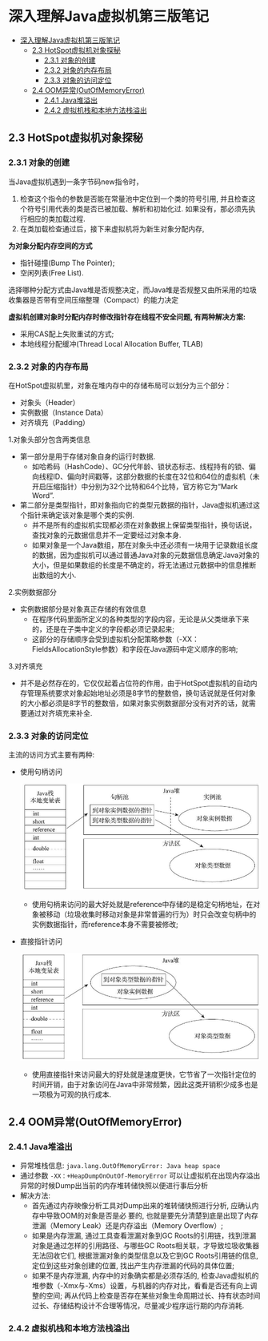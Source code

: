 # 深入理解Java虚拟机第三版笔记

<!-- TOC -->

- [深入理解Java虚拟机第三版笔记](#深入理解Java虚拟机第三版笔记)
  - [2.3 HotSpot虚拟机对象探秘](#2.3-HotSpot虚拟机对象探秘)
    - [2.3.1 对象的创建](#2.3.1-对象的创建)
    - [2.3.2 对象的内存布局](#2.3.2-对象的内存布局)
    - [2.3.3 对象的访问定位](#2.3.3-对象的访问定位)
  - [2.4 OOM异常(OutOfMemoryError)](#2.4-OOM异常(OutOfMemoryError))
    - [2.4.1 Java堆溢出](#2.4.1-Java堆溢出)
    - [2.4.2 虚拟机栈和本地方法栈溢出](#2.4.2-虚拟机栈和本地方法栈溢出)
    
<!-- /TOC -->

## 2.3 HotSpot虚拟机对象探秘

### 2.3.1 对象的创建

当Java虚拟机遇到一条字节码new指令时，

1. 检查这个指令的参数是否能在常量池中定位到一个类的符号引用, 并且检查这个符号引用代表的类是否已被加载、解析和初始化过. 如果没有，那必须先执行相应的类加载过程.
2. 在类加载检查通过后，接下来虚拟机将为新生对象分配内存, 

**为对象分配内存空间的方式**

- 指针碰撞(Bump The Pointer);
- 空闲列表(Free List).

选择哪种分配方式由Java堆是否规整决定，而Java堆是否规整又由所采用的垃圾收集器是否带有空间压缩整理（Compact）的能力决定

**虚拟机创建对象时分配内存时修改指针存在线程不安全问题, 有两种解决方案:**

- 采用CAS配上失败重试的方式;
- 本地线程分配缓冲(Thread Local Allocation Buffer, TLAB)

### 2.3.2 对象的内存布局

在HotSpot虚拟机里，对象在堆内存中的存储布局可以划分为三个部分：

- 对象头（Header）
- 实例数据（Instance Data）
- 对齐填充（Padding）

1.对象头部分包含两类信息

- 第一部分是用于存储对象自身的运行时数据.
  - 如哈希码（HashCode）、GC分代年龄、锁状态标志、线程持有的锁、偏向线程ID、偏向时间戳等，这部分数据的长度在32位和64位的虚拟机（未开启压缩指针）中分别为32个比特和64个比特，官方称它为“Mark Word”.
- 第二部分是类型指针，即对象指向它的类型元数据的指针，Java虚拟机通过这个指针来确定该对象是哪个类的实例.
  - 并不是所有的虚拟机实现都必须在对象数据上保留类型指针，换句话说，查找对象的元数据信息并不一定要经过对象本身.
  - 如果对象是一个Java数组，那在对象头中还必须有一块用于记录数组长度的数据，因为虚拟机可以通过普通Java对象的元数据信息确定Java对象的大小，但是如果数组的长度是不确定的，将无法通过元数据中的信息推断出数组的大小.

2.实例数据部分

- 实例数据部分是对象真正存储的有效信息
  - 在程序代码里面所定义的各种类型的字段内容，无论是从父类继承下来的，还是在子类中定义的字段都必须记录起来;
  - 这部分的存储顺序会受到虚拟机分配策略参数（-XX：FieldsAllocationStyle参数）和字段在Java源码中定义顺序的影响;

3.对齐填充

- 并不是必然存在的，它仅仅起着占位符的作用，由于HotSpot虚拟机的自动内存管理系统要求对象起始地址必须是8字节的整数倍，换句话说就是任何对象的大小都必须是8字节的整数倍，如果对象实例数据部分没有对齐的话，就需要通过对齐填充来补全.

### 2.3.3 对象的访问定位

主流的访问方式主要有两种:

- 使用句柄访问

  ![2.3.3-使用句柄访问.png](img/2.3.3-使用句柄访问.png)

  - 使用句柄来访问的最大好处就是reference中存储的是稳定句柄地址，在对象被移动（垃圾收集时移动对象是非常普遍的行为）时只会改变句柄中的实例数据指针，而reference本身不需要被修改;

- 直接指针访问

  ![2.3.3-使用直接指针访问.png](img/2.3.3-使用直接指针访问.png)

  - 使用直接指针来访问最大的好处就是速度更快，它节省了一次指针定位的时间开销，由于对象访问在Java中非常频繁，因此这类开销积少成多也是一项极为可观的执行成本.

## 2.4 OOM异常(OutOfMemoryError)

### 2.4.1 Java堆溢出

- 异常堆栈信息: `java.lang.OutOfMemoryError: Java heap space`
- 通过参数 `-XX：+HeapDumpOnOutOf-MemoryError` 可以让虚拟机在出现内存溢出异常的时候Dump出当前的内存堆转储快照以便进行事后分析
- 解决方法:
  - 首先通过内存映像分析工具对Dump出来的堆转储快照进行分析, 应确认内存中导致OOM的对象是否是必
    要的, 也就是要先分清楚到底是出现了内存泄漏（Memory Leak）还是内存溢出（Memory
    Overflow）;
  - 如果是内存泄漏, 通过工具查看泄漏对象到GC Roots的引用链，找到泄漏对象是通过怎样的引用路径、与哪些GC Roots相关联，才导致垃圾收集器无法回收它们, 根据泄漏对象的类型信息以及它到GC Roots引用链的信息, 定位到这些对象创建的位置, 找出产生内存泄漏的代码的具体位置;
  - 如果不是内存泄漏, 内存中的对象确实都是必须存活的, 检查Java虚拟机的堆参数（-Xmx与-Xms）设置，与机器的内存对比，看看是否还有向上调整的空间; 再从代码上检查是否存在某些对象生命周期过长、持有状态时间过长、存储结构设计不合理等情况，尽量减少程序运行期的内存消耗.

### 2.4.2 虚拟机栈和本地方法栈溢出

